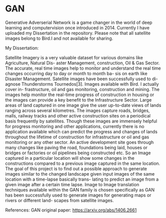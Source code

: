 # GAN
Generative Adverserial Network is a game changer in the world of deep learning and computervision once introduced in 2014.
Currently I have uploaded my Dissertation in the repository. Please note that all satellite images belong to Bird.I and not available for sharing.

My Dissertation:

Satellite Imagery is a very valuable dataset for various domains like Agriculture, Natural Dis- aster Management, construction, Oil & Gas Sector. The accurate, real time images help to monitor and understand the real time changes occurring day to day or month to month ba- sis on earth like Disaster Management. Satellite images have been successfully used to di- agnose Thunderstorms Tournedos[3]. Images available with Bird. I actually cover in- frastructure, oil and gas monitoring, construction and mining. The images help monitor the real-time progress of construction in housing or the images can provide a key benefit to the Infrastructure Sector. Large areas of land captured in one image give the user up-to-date views of lands ranging across several kilometres. The images capture roads, bridges, malls, railway tracks and other active construction sites on a periodical basis frequently by satellites.
Though these images are immensely helpful for progress monitoring and other applications, currently there is no application available which can predict the progress and changes of lands throughout the lifetime of construction for infrastructure or oil and gas monitoring or any other sector. An active development site goes through many changes like paving the road, foundations being laid, houses or bridges or factories or oil pipelines being constructed etc.
So an Image captured in a particular location will show some changes in the constructions compared to a previous image captured in the same location.
The goal of this project is to find out a possible approach to generate images similar to the changed landscape given input images of the same location with a time-lapse basically trans- lating to predict an image from a given image after a certain time lapse. Image to Image translation techniques available within the GAN family is chosen specifically as GAN has been successfully used to generate images for generating maps or rivers or different land- scapes from satellite images.

References: 
GAN original paper: https://arxiv.org/abs/1406.2661
